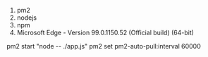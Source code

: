 1. pm2
2. nodejs
3. npm
4. Microsoft Edge - Version 99.0.1150.52 (Official build) (64-bit)


pm2 start "node -- ./app.js"
pm2 set pm2-auto-pull:interval 60000